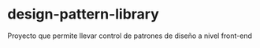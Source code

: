 # design-pattern-library
Proyecto que permite llevar control de patrones de diseño a nivel front-end
